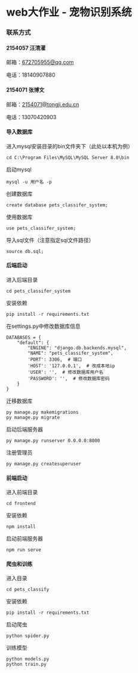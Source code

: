 # web大作业 - 宠物识别系统

### 联系方式

#### 2154057 汪清濯

邮箱：672705955@qq.com

电话：18140907880

#### 2154071 张博文

邮箱：2154071@tongji.edu.cn

电话：13070420903

#### 导入数据库

进入mysql安装目录的bin文件夹下（此处以本机为例）

```
cd C:\Program Files\MySQL\MySQL Server 8.0\bin
```

启动mysql

```
mysql -u 用户名 -p
```

创建数据库

```
create database pets_classifer_system;
```

使用数据库

```
use pets_classifer_system;
```

导入sql文件（注意指定sql文件路径）

```
source db.sql;
```

#### 后端启动

进入后端目录

```
cd pets_classifer_system
```

安装依赖

```
pip install -r requirements.txt
```

在settings.py中修改数据库信息

```
DATABASES = {
    "default": {
        "ENGINE": "django.db.backends.mysql",
        "NAME": "pets_classifer_system",
        'PORT': 3306,  # 端口
        'HOST': '127.0.0.1',  # 改成本地ip
        'USER': '',  # 修改数据库用户名
        'PASSWORD': '',  # 修改数据库密码
    }
}
```

迁移数据库

```
py manage.py makemigrations
py manage.py migrate
```

启动后端服务器

```
py manage.py runserver 0.0.0.0:8000
```

注册管理员

```
py manage.py createsuperuser
```

#### 前端启动

进入前端目录

```
cd frontend
```

安装依赖

```
npm install
```

启动前端服务器

```
npm run serve
```

#### 爬虫和训练

进入目录

```
cd pets_classify
```

安装依赖

```
pip install -r requirements.txt
```

启动爬虫

```
python spider.py
```

训练模型

```
python models.py
python train.py
```